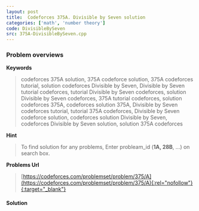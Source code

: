 ```yaml
---
layout: post
title:  Codeforces 375A. Divisible by Seven solution
categories: ['math', 'number theory']
code: DivisibleBySeven
src: 375A-DivisibleBySeven.cpp
---
```

### **Problem overviews**

**Keywords**
> codeforces 375A solution, 375A codeforce solution, 375A codeforces tutorial, solution codeforces Divisible by Seven, Divisible by Seven tutorial codeforces, tutorial Divisible by Seven codeforces, solution Divisible by Seven codeforces, 375A tutorial codeforces, solution codeforces 375A, codeforces solution 375A, Divisible by Seven codeforces tutorial, tutorial 375A codeforces, Divisible by Seven codeforce solution, codeforces solution Divisible by Seven, codeforces Divisible by Seven solution, solution 375A codeforces

**Hint**
> To find solution for any problems, Enter probleam_id (**1A, 28B**, ...) on search box. 

**Problems Url**
> [https://codeforces.com/problemset/problem/375/A](https://codeforces.com/problemset/problem/375/A){:rel="nofollow"}{:target="_blank"}

#### **Solution**



